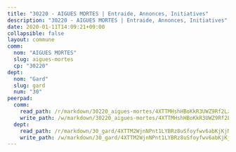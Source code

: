 ```yaml
---
title: "30220 - AIGUES MORTES | Entraide, Annonces, Initiatives"
description: "30220 - AIGUES MORTES | Entraide, Annonces, Initiatives"
date: 2020-01-11T14:09:21+09:00
collapsible: false
layout: commune
comm:
  nom: "AIGUES MORTES"
  slug: aigues-mortes
  cp: "30220"
dept:
  nom: "Gard"
  slug: gard
  num: "30"
peerpad:
  comm:
    read_path: /r/markdown/30220_aigues-mortes/4XTTMHshHBoKkR3UWZ9Rf2LzddD5kCfrchs1txYZLs92h4Vbe
    write_path: /w/markdown/30220_aigues-mortes/4XTTMHshHBoKkR3UWZ9Rf2LzddD5kCfrchs1txYZLs92h4Vbe-K3TgV4asdA6m7z69mxsjrP2su8qg3ztCRWCYBGDUdveqqDt4mQVKqX89vNteF1tTSruS62Aq2T6aoTMLonbYCuatE7efMdGkbxhFbke4FYTRbMGWVFfe7Qy6hS4cFNJtz6QxhXQc
  dept:
    read_path: /r/markdown/30_gard/4XTTM2WjnNPnt1LYBRz8uSfoyfwv6abKjKjNdBGxuvymmgvkj
    write_path: /w/markdown/30_gard/4XTTM2WjnNPnt1LYBRz8uSfoyfwv6abKjKjNdBGxuvymmgvkj-K3TgUpCvFefN2LRJ7huXqVovWWqmjJgEMWkVs9s4fhfrGjyZZK9z4gxyddycCKs6S9BWFUcJqqZYCKuxj79SWNiGiob7Xchr25rMmkVQhAFrAwBxAqY3T99GTsQfKxLrXrnx3pGK
---
```



